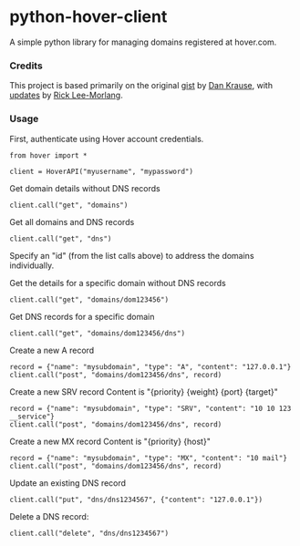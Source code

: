 # python-hover-client

A simple python library for managing domains registered at hover.com.

### Credits

This project is based primarily on the original [gist](http://gist.github.com/dankrause/5585907) by [Dan Krause](http://gist.github.com/dankrause), with [updates](http://gist.github.com/rleemorlang/7225451) by [Rick Lee-Morlang](http://gist.github.com/rleemorlang).

### Usage

First, authenticate using Hover account credentials.

	from hover import *

    client = HoverAPI("myusername", "mypassword")

Get domain details without DNS records

	client.call("get", "domains")

Get all domains and DNS records

	client.call("get", "dns")

Specify an "id" (from the list calls above) to address the domains individually.

Get the details for a specific domain without DNS records

	client.call("get", "domains/dom123456")

Get DNS records for a specific domain

	client.call("get", "domains/dom123456/dns")

Create a new A record

	record = {"name": "mysubdomain", "type": "A", "content": "127.0.0.1"}
	client.call("post", "domains/dom123456/dns", record)

Create a new SRV record
Content is "{priority} {weight} {port} {target}"

	record = {"name": "mysubdomain", "type": "SRV", "content": "10 10 123 __service"}
	client.call("post", "domains/dom123456/dns", record)

Create a new MX record
Content is "{priority} {host}"

    record = {"name": "mysubdomain", "type": "MX", "content": "10 mail"}
	client.call("post", "domains/dom123456/dns", record)

Update an existing DNS record

    client.call("put", "dns/dns1234567", {"content": "127.0.0.1"})

Delete a DNS record:

    client.call("delete", "dns/dns1234567")
